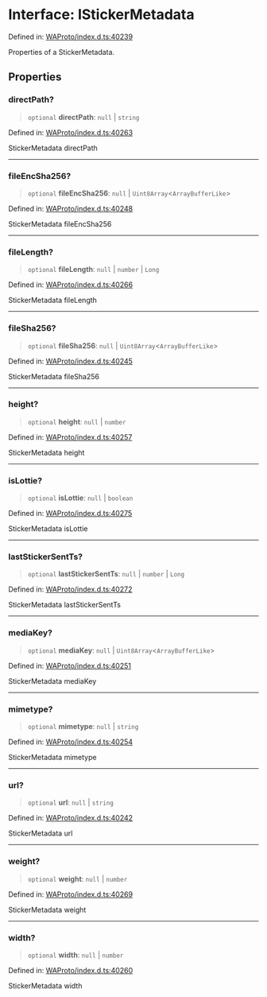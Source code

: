 # Interface: IStickerMetadata

Defined in: [WAProto/index.d.ts:40239](https://github.com/Fokusdotid/Baileys/blob/db1d3e5f41e9eede5877460f9adbb0224021575c/WAProto/index.d.ts#L40239)

Properties of a StickerMetadata.

## Properties

### directPath?

> `optional` **directPath**: `null` \| `string`

Defined in: [WAProto/index.d.ts:40263](https://github.com/Fokusdotid/Baileys/blob/db1d3e5f41e9eede5877460f9adbb0224021575c/WAProto/index.d.ts#L40263)

StickerMetadata directPath

***

### fileEncSha256?

> `optional` **fileEncSha256**: `null` \| `Uint8Array`\<`ArrayBufferLike`\>

Defined in: [WAProto/index.d.ts:40248](https://github.com/Fokusdotid/Baileys/blob/db1d3e5f41e9eede5877460f9adbb0224021575c/WAProto/index.d.ts#L40248)

StickerMetadata fileEncSha256

***

### fileLength?

> `optional` **fileLength**: `null` \| `number` \| `Long`

Defined in: [WAProto/index.d.ts:40266](https://github.com/Fokusdotid/Baileys/blob/db1d3e5f41e9eede5877460f9adbb0224021575c/WAProto/index.d.ts#L40266)

StickerMetadata fileLength

***

### fileSha256?

> `optional` **fileSha256**: `null` \| `Uint8Array`\<`ArrayBufferLike`\>

Defined in: [WAProto/index.d.ts:40245](https://github.com/Fokusdotid/Baileys/blob/db1d3e5f41e9eede5877460f9adbb0224021575c/WAProto/index.d.ts#L40245)

StickerMetadata fileSha256

***

### height?

> `optional` **height**: `null` \| `number`

Defined in: [WAProto/index.d.ts:40257](https://github.com/Fokusdotid/Baileys/blob/db1d3e5f41e9eede5877460f9adbb0224021575c/WAProto/index.d.ts#L40257)

StickerMetadata height

***

### isLottie?

> `optional` **isLottie**: `null` \| `boolean`

Defined in: [WAProto/index.d.ts:40275](https://github.com/Fokusdotid/Baileys/blob/db1d3e5f41e9eede5877460f9adbb0224021575c/WAProto/index.d.ts#L40275)

StickerMetadata isLottie

***

### lastStickerSentTs?

> `optional` **lastStickerSentTs**: `null` \| `number` \| `Long`

Defined in: [WAProto/index.d.ts:40272](https://github.com/Fokusdotid/Baileys/blob/db1d3e5f41e9eede5877460f9adbb0224021575c/WAProto/index.d.ts#L40272)

StickerMetadata lastStickerSentTs

***

### mediaKey?

> `optional` **mediaKey**: `null` \| `Uint8Array`\<`ArrayBufferLike`\>

Defined in: [WAProto/index.d.ts:40251](https://github.com/Fokusdotid/Baileys/blob/db1d3e5f41e9eede5877460f9adbb0224021575c/WAProto/index.d.ts#L40251)

StickerMetadata mediaKey

***

### mimetype?

> `optional` **mimetype**: `null` \| `string`

Defined in: [WAProto/index.d.ts:40254](https://github.com/Fokusdotid/Baileys/blob/db1d3e5f41e9eede5877460f9adbb0224021575c/WAProto/index.d.ts#L40254)

StickerMetadata mimetype

***

### url?

> `optional` **url**: `null` \| `string`

Defined in: [WAProto/index.d.ts:40242](https://github.com/Fokusdotid/Baileys/blob/db1d3e5f41e9eede5877460f9adbb0224021575c/WAProto/index.d.ts#L40242)

StickerMetadata url

***

### weight?

> `optional` **weight**: `null` \| `number`

Defined in: [WAProto/index.d.ts:40269](https://github.com/Fokusdotid/Baileys/blob/db1d3e5f41e9eede5877460f9adbb0224021575c/WAProto/index.d.ts#L40269)

StickerMetadata weight

***

### width?

> `optional` **width**: `null` \| `number`

Defined in: [WAProto/index.d.ts:40260](https://github.com/Fokusdotid/Baileys/blob/db1d3e5f41e9eede5877460f9adbb0224021575c/WAProto/index.d.ts#L40260)

StickerMetadata width
